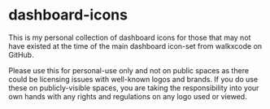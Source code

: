 # dashboard-icons

This is my personal collection of dashboard icons for those that may not have existed at the time of the main dashboard icon-set from walkxcode on GitHub.

Please use this for personal-use only and not on public spaces as there could be licensing issues with well-known logos and brands. If you do use these on publicly-visible spaces, you are taking the responsibility into your own hands with any rights and regulations on any logo used or viewed.
